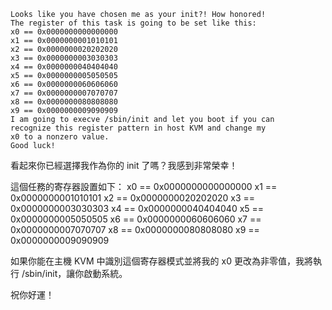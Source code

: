 ```
Looks like you have chosen me as your init?! How honored!
The register of this task is going to be set like this:
x0 == 0x0000000000000000
x1 == 0x0000000001010101
x2 == 0x0000000020202020
x3 == 0x0000000003030303
x4 == 0x0000000040404040
x5 == 0x0000000005050505
x6 == 0x0000000060606060
x7 == 0x0000000007070707
x8 == 0x0000000080808080
x9 == 0x0000000009090909
I am going to execve /sbin/init and let you boot if you can
recognize this register pattern in host KVM and change my
x0 to a nonzero value.
Good luck!
```


看起來你已經選擇我作為你的 init 了嗎？我感到非常榮幸！

這個任務的寄存器設置如下：
x0 == 0x0000000000000000
x1 == 0x0000000001010101
x2 == 0x0000000020202020
x3 == 0x0000000003030303
x4 == 0x0000000040404040
x5 == 0x0000000005050505
x6 == 0x0000000060606060
x7 == 0x0000000007070707
x8 == 0x0000000080808080
x9 == 0x0000000009090909

如果你能在主機 KVM 中識別這個寄存器模式並將我的 x0 更改為非零值，我將執行 /sbin/init，讓你啟動系統。

祝你好運！
